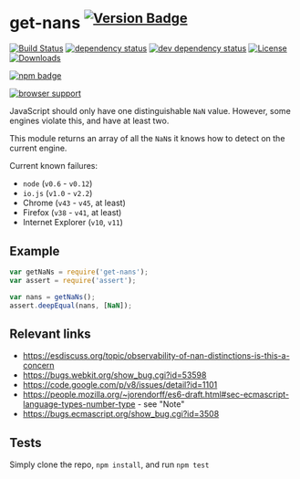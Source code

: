# get-nans <sup>[![Version Badge][2]][1]</sup>

[![Build Status][3]][4]
[![dependency status][5]][6]
[![dev dependency status][7]][8]
[![License][license-image]][license-url]
[![Downloads][downloads-image]][downloads-url]

[![npm badge][11]][1]

[![browser support][9]][10]

JavaScript should only have one distinguishable `NaN` value. However, some engines violate this, and have at least two.

This module returns an array of all the `NaN`s it knows how to detect on the current engine.

Current known failures:
 - `node` (`v0.6` - `v0.12`)
 - `io.js` (`v1.0` - `v2.2`)
 - Chrome (`v43` - `v45`, at least)
 - Firefox (`v38` - `v41`, at least)
 - Internet Explorer (`v10`, `v11`)

## Example

```js
var getNaNs = require('get-nans');
var assert = require('assert');

var nans = getNaNs();
assert.deepEqual(nans, [NaN]);
```

## Relevant links
 - https://esdiscuss.org/topic/observability-of-nan-distinctions-is-this-a-concern
 - https://bugs.webkit.org/show_bug.cgi?id=53598
 - https://code.google.com/p/v8/issues/detail?id=1101
 - https://people.mozilla.org/~jorendorff/es6-draft.html#sec-ecmascript-language-types-number-type - see "Note"
 - https://bugs.ecmascript.org/show_bug.cgi?id=3508

## Tests
Simply clone the repo, `npm install`, and run `npm test`

[1]: https://npmjs.org/package/get-nans
[2]: http://vb.teelaun.ch/ljharb/get-nans.svg
[3]: https://travis-ci.org/ljharb/get-nans.svg
[4]: https://travis-ci.org/ljharb/get-nans
[5]: https://david-dm.org/ljharb/get-nans.svg
[6]: https://david-dm.org/ljharb/get-nans
[7]: https://david-dm.org/ljharb/get-nans/dev-status.svg
[8]: https://david-dm.org/ljharb/get-nans#info=devDependencies
[9]: https://ci.testling.com/ljharb/get-nans.png
[10]: https://ci.testling.com/ljharb/get-nans
[11]: https://nodei.co/npm/get-nans.png?downloads=true&stars=true
[license-image]: http://img.shields.io/npm/l/get-nans.svg
[license-url]: LICENSE
[downloads-image]: http://img.shields.io/npm/dm/get-nans.svg
[downloads-url]: http://npm-stat.com/charts.html?package=get-nans
